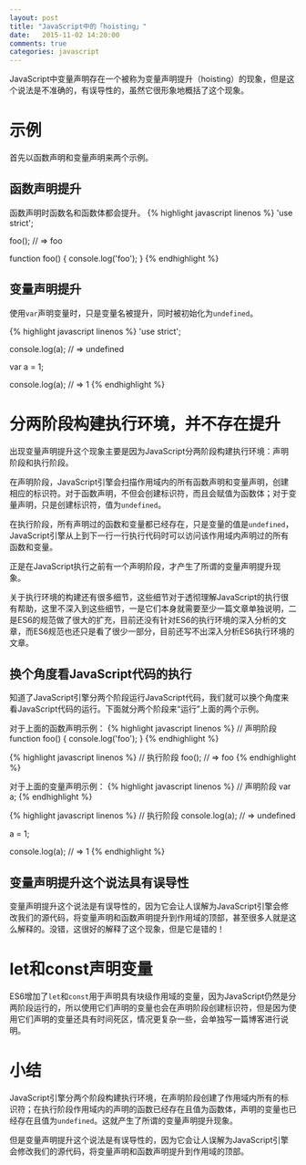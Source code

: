 ```yaml
---
layout: post
title: "JavaScript中的「hoisting」"
date:   2015-11-02 14:20:00
comments: true
categories: javascript
---
```


JavaScript中变量声明存在一个被称为变量声明提升（hoisting）的现象，但是这个说法是不准确的，有误导性的，虽然它很形象地概括了这个现象。

# 示例
首先以函数声明和变量声明来两个示例。

## 函数声明提升
函数声明时函数名和函数体都会提升。
{% highlight javascript linenos %}
'use strict';

foo();    // => foo

function foo() {
  console.log('foo');
}
{% endhighlight %}

## 变量声明提升
使用`var`声明变量时，只是变量名被提升，同时被初始化为`undefined`。

{% highlight javascript linenos %}
'use strict';

console.log(a);    // => undefined

var a = 1;

console.log(a);    // => 1
{% endhighlight %}

# 分两阶段构建执行环境，并不存在提升
出现变量声明提升这个现象主要是因为JavaScript分两阶段构建执行环境：声明阶段和执行阶段。

在声明阶段，JavaScript引擎会扫描作用域内的所有函数声明和变量声明，创建相应的标识符。对于函数声明，不但会创建标识符，而且会赋值为函数体；对于变量声明，只是创建标识符，值为`undefined`。

在执行阶段，所有声明过的函数和变量都已经存在，只是变量的值是`undefined`，JavaScript引擎从上到下一行一行执行代码时可以访问该作用域内声明过的所有函数和变量。

正是在JavaScript执行之前有一个声明阶段，才产生了所谓的变量声明提升现象。

关于执行环境的构建还有很多细节，这些细节对于透彻理解JavaScript的执行很有帮助，这里不深入到这些细节，一是它们本身就需要至少一篇文章单独说明，二是ES6的规范做了很大的扩充，目前还没有针对ES6的执行环境的深入分析的文章，而ES6规范也还只是看了很少一部分，目前还写不出深入分析ES6执行环境的文章。

## 换个角度看JavaScript代码的执行
知道了JavaScript引擎分两个阶段运行JavaScript代码，我们就可以换个角度来看JavaScript代码的运行。下面就分两个阶段来“运行”上面的两个示例。

对于上面的函数声明示例：
{% highlight javascript linenos %}
// 声明阶段
function foo() {
  console.log('foo');
}
{% endhighlight %}

{% highlight javascript linenos %}
// 执行阶段
foo();    // => foo
{% endhighlight %}

对于上面的变量声明示例：
{% highlight javascript linenos %}
// 声明阶段
var a;
{% endhighlight %}

{% highlight javascript linenos %}
// 执行阶段
console.log(a);    // => undefined

a = 1;

console.log(a);    // => 1
{% endhighlight %}

## 变量声明提升这个说法具有误导性
变量声明提升这个说法是有误导性的，因为它会让人误解为JavaScript引擎会修改我们的源代码，将变量声明和函数声明提升到作用域的顶部，甚至很多人就是这么解释的。没错，这很好的解释了这个现象，但是它是错的！

# let和const声明变量
ES6增加了`let`和`const`用于声明具有块级作用域的变量，因为JavaScript仍然是分两阶段运行的，所以使用它们声明的变量也会在声明阶段创建标识符，但是因为使用它们声明的变量还具有时间死区，情况更复杂一些，会单独写一篇博客进行说明。

# 小结
JavaScript引擎分两个阶段构建执行环境，在声明阶段创建了作用域内所有的标识符；在执行阶段作用域内的声明的函数已经存在且值为函数体，声明的变量也已经存在且值为`undefined`。这就产生了所谓的变量声明提升现象。

但是变量声明提升这个说法是有误导性的，因为它会让人误解为JavaScript引擎会修改我们的源代码，将变量声明和函数声明提升到作用域的顶部。
